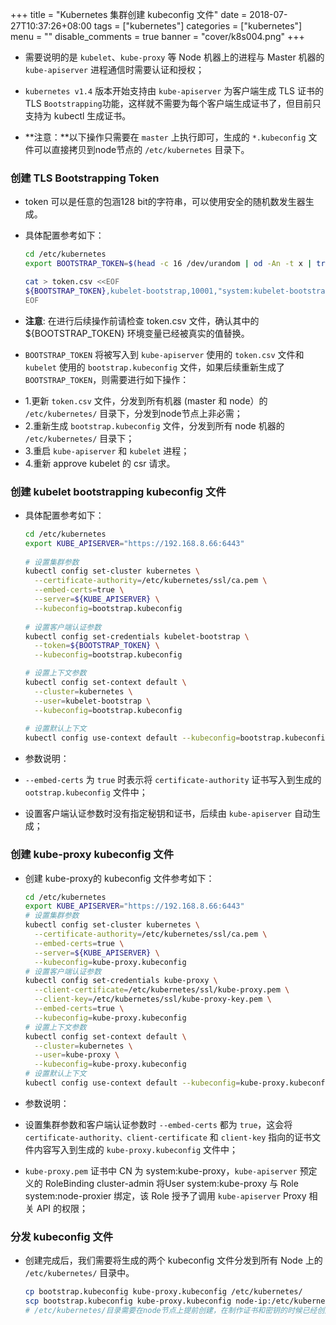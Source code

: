 +++
title = "Kubernetes 集群创建 kubeconfig 文件"
date = 2018-07-27T10:37:26+08:00
tags = ["kubernetes"]
categories = ["kubernetes"]
menu = ""
disable_comments = true
banner = "cover/k8s004.png"
+++
- 需要说明的是 `kubelet`、`kube-proxy` 等 Node 机器上的进程与 Master 机器的 `kube-apiserver` 进程通信时需要认证和授权；
- `kubernetes v1.4` 版本开始支持由 `kube-apiserver` 为客户端生成 TLS 证书的 TLS `Bootstrapping`功能，这样就不需要为每个客户端生成证书了，但目前只支持为 kubectl 生成证书。

- **注意：**以下操作只需要在 `master` 上执行即可，生成的 `*.kubeconfig` 文件可以直接拷贝到node节点的 `/etc/kubernetes` 目录下。

### 创建 TLS Bootstrapping Token
- token 可以是任意的包涵128 bit的字符串，可以使用安全的随机数发生器生成。
- 具体配置参考如下：
  
    ```bash
    cd /etc/kubernetes
    export BOOTSTRAP_TOKEN=$(head -c 16 /dev/urandom | od -An -t x | tr -d ' ')
    
    cat > token.csv <<EOF
    ${BOOTSTRAP_TOKEN},kubelet-bootstrap,10001,"system:kubelet-bootstrap"
    EOF
    ```

- **注意**: 在进行后续操作前请检查 token.csv 文件，确认其中的 ${BOOTSTRAP_TOKEN} 环境变量已经被真实的值替换。

- `BOOTSTRAP_TOKEN` 将被写入到 `kube-apiserver` 使用的 `token.csv` 文件和 `kubelet` 使用的 `bootstrap.kubeconfig` 文件，如果后续重新生成了 `BOOTSTRAP_TOKEN`，则需要进行如下操作：
* 1.更新 `token.csv` 文件，分发到所有机器 (master 和 node）的 `/etc/kubernetes/` 目录下，分发到node节点上非必需；
* 2.重新生成 `bootstrap.kubeconfig` 文件，分发到所有 node 机器的 `/etc/kubernetes/` 目录下；
* 3.重启 `kube-apiserver` 和 `kubelet` 进程；
* 4.重新 approve kubelet 的 csr 请求。

### 创建 kubelet bootstrapping kubeconfig 文件
- 具体配置参考如下：
  
    ```bash
    cd /etc/kubernetes
    export KUBE_APISERVER="https://192.168.8.66:6443"
     
    # 设置集群参数
    kubectl config set-cluster kubernetes \
      --certificate-authority=/etc/kubernetes/ssl/ca.pem \
      --embed-certs=true \
      --server=${KUBE_APISERVER} \
      --kubeconfig=bootstrap.kubeconfig
      
    # 设置客户端认证参数
    kubectl config set-credentials kubelet-bootstrap \
      --token=${BOOTSTRAP_TOKEN} \
      --kubeconfig=bootstrap.kubeconfig
    
    # 设置上下文参数
    kubectl config set-context default \
      --cluster=kubernetes \
      --user=kubelet-bootstrap \
      --kubeconfig=bootstrap.kubeconfig
      
    # 设置默认上下文
    kubectl config use-context default --kubeconfig=bootstrap.kubeconfig
    ```

- 参数说明：
- `--embed-certs` 为 `true` 时表示将 `certificate-authority` 证书写入到生成的 `ootstrap.kubeconfig` 文件中；
- 设置客户端认证参数时没有指定秘钥和证书，后续由 `kube-apiserver` 自动生成；

### 创建 kube-proxy kubeconfig 文件
- 创建 kube-proxy的 kubeconfig 文件参考如下：
  
    ```bash
    cd /etc/kubernetes
    export KUBE_APISERVER="https://192.168.8.66:6443"
    # 设置集群参数
    kubectl config set-cluster kubernetes \
      --certificate-authority=/etc/kubernetes/ssl/ca.pem \
      --embed-certs=true \
      --server=${KUBE_APISERVER} \
      --kubeconfig=kube-proxy.kubeconfig
    # 设置客户端认证参数
    kubectl config set-credentials kube-proxy \
      --client-certificate=/etc/kubernetes/ssl/kube-proxy.pem \
      --client-key=/etc/kubernetes/ssl/kube-proxy-key.pem \
      --embed-certs=true \
      --kubeconfig=kube-proxy.kubeconfig
    # 设置上下文参数
    kubectl config set-context default \
      --cluster=kubernetes \
      --user=kube-proxy \
      --kubeconfig=kube-proxy.kubeconfig
    # 设置默认上下文
    kubectl config use-context default --kubeconfig=kube-proxy.kubeconfig
    ```
- 参数说明：
- 设置集群参数和客户端认证参数时 `--embed-certs` 都为 `true`，这会将 `certificate-authority、client-certificate` 和 `client-key` 指向的证书文件内容写入到生成的 `kube-proxy.kubeconfig` 文件中；
- `kube-proxy.pem` 证书中 CN 为 system:kube-proxy，`kube-apiserver` 预定义的 RoleBinding cluster-admin 将User system:kube-proxy 与 Role system:node-proxier 绑定，该 Role 授予了调用 `kube-apiserver` Proxy 相关 API 的权限；

### 分发 kubeconfig 文件
- 创建完成后，我们需要将生成的两个 kubeconfig 文件分发到所有 Node 上的 `/etc/kubernetes/` 目录中。
  
    ```bash
    cp bootstrap.kubeconfig kube-proxy.kubeconfig /etc/kubernetes/
    scp bootstrap.kubeconfig kube-proxy.kubeconfig node-ip:/etc/kubernetes/
    # /etc/kubernetes/目录需要在node节点上提前创建，在制作证书和密钥的时候已经创建了所以不再赘述
    ```